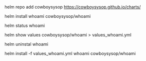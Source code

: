 
helm repo add cowboysysop https://cowboysysop.github.io/charts/

helm install whoami cowboysysop/whoami

helm status whoami

helm show values cowboysysop/whoami > values_whoami.yml
<!-- containerPorts:
  ## @param containerPorts.http Container port for HTTP
  http: 8080 -->

helm uninstal whoami

helm install -f values_whoami.yml whoami cowboysysop/whoami


